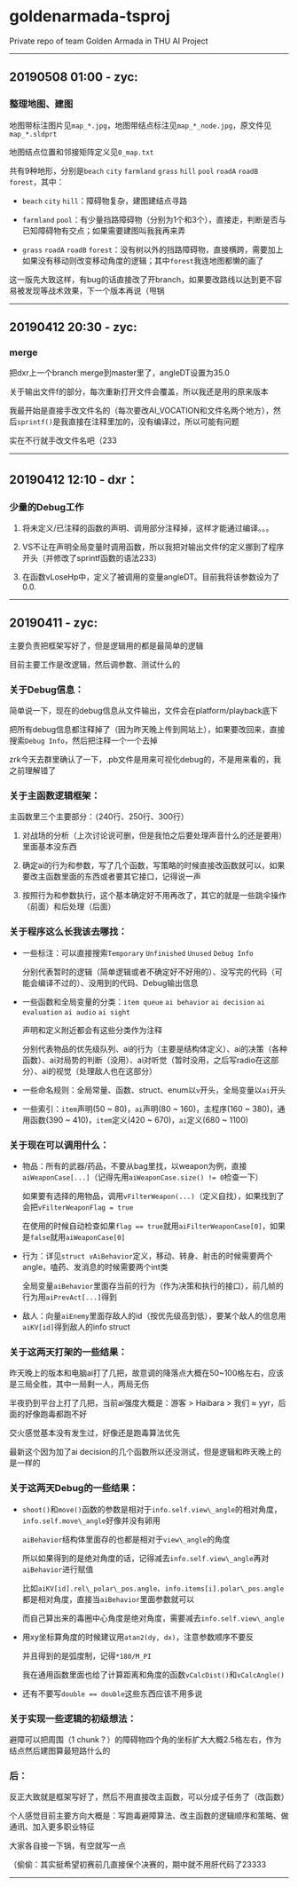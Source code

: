 # goldenarmada-tsproj

Private repo of team Golden Armada in THU AI Project

---

## 20190508 01:00 - zyc:

### 整理地图、建图

地图带标注图片见`map_*.jpg`，地图带结点标注见`map_*_node.jpg`，原文件见`map_*.sldprt`

地图结点位置和邻接矩阵定义见`0_map.txt`

共有9种地形，分别是`beach` `city` `farmland` `grass` `hill` `pool` `roadA` `roadB` `forest`，其中：

- `beach` `city` `hill`：障碍物复杂，建图建结点寻路

- `farmland` `pool`：有少量挡路障碍物（分别为1个和3个），直接走，判断是否与已知障碍物有交点；如果需要建图叫我我再来弄

- `grass` `roadA` `roadB` `forest`：没有树以外的挡路障碍物，直接横跨，需要加上如果没有移动则改变移动角度的逻辑；其中`forest`我连地图都懒的画了

这一版先大致这样，有bug的话直接改了开branch，如果要改路线以达到更不容易被发现等战术效果，下一个版本再说（甩锅

---

## 20190412 20:30 - zyc:

### merge

把dxr上一个branch merge到master里了，angleDT设置为35.0

关于输出文件f的部分，每次重新打开文件会覆盖，所以我还是用的原来版本

我最开始是直接手改文件名的（每次要改AI\_VOCATION和文件名两个地方），然后`sprintf()`是我直接在注释里加的，没有编译过，所以可能有问题

实在不行就手改文件名吧（233

---

## 20190412 12:10 - dxr：

### 少量的Debug工作

1. 将未定义/已注释的函数的声明、调用部分注释掉，这样才能通过编译。。。

2. VS不让在声明全局变量时调用函数，所以我把对输出文件f的定义挪到了程序开头（并修改了sprintf函数的语法233）

3. 在函数vLoseHp中，定义了被调用的变量angleDT。目前我将该参数设为了0.0.

---

## 20190411 - zyc: 

主要负责把框架写好了，但是逻辑用的都是最简单的逻辑

目前主要工作是改逻辑，然后调参数、测试什么的

### 关于Debug信息：

简单说一下，现在的debug信息从文件输出，文件会在platform/playback底下

把所有debug信息都注释掉了（因为昨天晚上传到网站上），如果要改回来，直接搜索`Debug Info`，然后把注释一个一个去掉

zrk今天去群里确认了一下，.pb文件是用来可视化debug的，不是用来看的，我之前理解错了

### 关于主函数逻辑框架：

主函数里三个主要部分：（240行、250行、300行）

1. 对战场的分析（上次讨论说可删，但是我怕之后要处理声音什么的还是要用）里面基本没东西

2. 确定ai的行为和参数，写了几个函数，写策略的时候直接改函数就可以，如果要改主函数里面的东西或者要其它接口，记得说一声

3. 按照行为和参数执行，这个基本确定好不用再改了，其它的就是一些跳伞操作（前面）和后处理（后面）

### 关于程序这么长我该去哪找：

- 一些标注：可以直接搜索`Temporary` `Unfinished` `Unused` `Debug Info`

	分别代表暂时的逻辑（简单逻辑或者不确定好不好用的）、没写完的代码（可能会编译不过的）、没用到的代码、Debug输出信息

- 一些函数和全局变量的分类：`item queue` `ai behavior` `ai decision` `ai evaluation` `ai audio` `ai sight`

	声明和定义附近都会有这些分类作为注释

	分别代表物品的优先级队列、ai的行为（主要是结构体定义）、ai的决策（各种函数）、ai对局势的判断（没用）、ai对听觉（暂时没用，之后写radio在这部分）、ai的视觉（处理敌人也在这部分）

- 一些命名规则：全局常量、函数、struct、enum以`v`开头，全局变量以`ai`开头

- 一些索引：`item`声明(50 ~ 80)，`ai`声明(80 ~ 160)，主程序(160 ~ 380)，通用函数(390 ~ 410)，`item`定义(420 ~ 670)，`ai`定义(680 ~ 1100)


### 关于现在可以调用什么：

- 物品：所有的武器/药品，不要从bag里找，以weapon为例，直接`aiWeaponCase[...]`（记得先用`aiWeaponCase.size() != 0`检查一下）

	如果要有选择的用物品，调用`vFilterWeapon(...)`（定义自找），如果找到了会把`vFilterWeaponFlag = true`

	在使用的时候自动检查如果`flag == true`就用`aiFilterWeaponCase[0]`，如果是`false`就用`aiWeaponCase[0]`

- 行为：详见`struct vAiBehavior`定义，移动、转身、射击的时候需要两个angle，嗑药、发消息的时候需要两个int类

	全局变量`aiBehavior`里面存当前的行为（作为决策和执行的接口），前几帧的行为用`aiPrevAct[...]`得到

- 敌人：向量`aiEnemy`里面存敌人的id（按优先级高到低），要某个敌人的信息用`aiKV[id]`得到敌人的info struct

### 关于这两天打架的一些结果：

昨天晚上的版本和电脑ai打了几把，故意调的降落点大概在50~100格左右，应该是三局全胜，其中一局剩一人，两局无伤

半夜扔到平台上打了几把，当前ai强度大概是：游客 > Haibara > 我们 ≈ yyr，后面的好像跑毒都跑不好

交火感觉基本没有发生过，好像还是跑毒算法优先

最新这个因为加了ai decision的几个函数所以还没测试，但是逻辑和昨天晚上的是一样的

### 关于这两天Debug的一些结果：

- `shoot()`和`move()`函数的参数是相对于`info.self.view\_angle`的相对角度，`info.self.move\_angle`好像并没有卵用

	`aiBehavior`结构体里面存的也都是相对于`view\_angle`的角度

	所以如果得到的是绝对角度的话，记得减去`info.self.view\_angle`再对`aiBehavior`进行赋值

	比如`aiKV[id].rel\_polar\_pos.angle`、`info.items[i].polar\_pos.angle`都是相对角度，直接当`aiBehavior`里面参数就可以

	而自己算出来的毒圈中心角度是绝对角度，需要减去`info.self.view\_angle`

- 用xy坐标算角度的时候建议用`atan2(dy, dx)`，注意参数顺序不要反

	并且得到的是弧度制，记得`*180/M_PI`

	我在通用函数里面也给了计算距离和角度的函数`vCalcDist()`和`vCalcAngle()`

- 还有不要写`double == double`这些东西应该不用多说

### 关于实现一些逻辑的初级想法：

避障可以把周围（1 chunk？）的障碍物四个角的坐标扩大大概2.5格左右，作为结点然后建图算最短路什么的

### 后：

反正大致就是框架写好了，然后不用直接改主函数，可以分成子任务了（改函数）

个人感觉目前主要方向大概是：写跑毒避障算法、改主函数的逻辑顺序和策略、做通讯、加入更多职业特征

大家各自接一下锅，有空就写一点

（偷偷：其实挺希望初赛前几直接保个决赛的，期中就不用肝代码了23333

---
